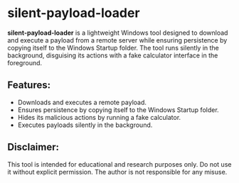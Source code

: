 # silent-payload-loader

**silent-payload-loader** is a lightweight Windows tool designed to download and execute a payload from a remote server while ensuring persistence by copying itself to the Windows Startup folder. The tool runs silently in the background, disguising its actions with a fake calculator interface in the foreground.

## Features:
- Downloads and executes a remote payload.
- Ensures persistence by copying itself to the Windows Startup folder.
- Hides its malicious actions by running a fake calculator.
- Executes payloads silently in the background.

## Disclaimer:
This tool is intended for educational and research purposes only. Do not use it without explicit permission. The author is not responsible for any misuse.

